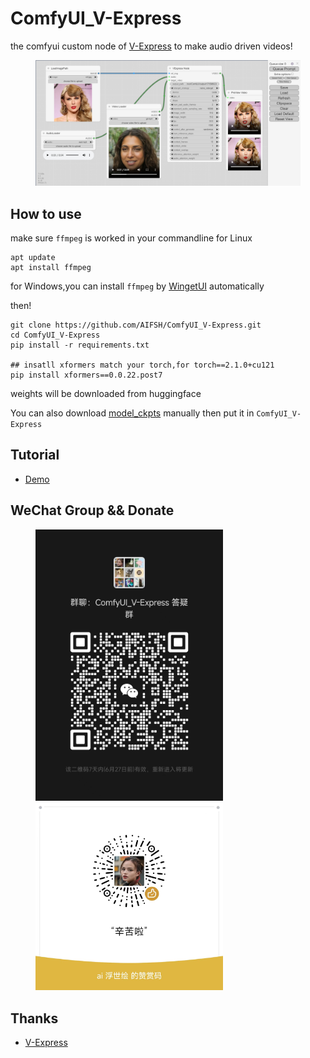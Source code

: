 # ComfyUI_V-Express
the comfyui custom node of [V-Express](https://github.com/tencent-ailab/V-Express) to make audio driven videos!
<div>
  <figure>
  <img alt='webpage' src="web.png?raw=true" width="600px"/>
  <figure>
</div>

## How to use
make sure `ffmpeg` is worked in your commandline
for Linux
```
apt update
apt install ffmpeg
```
for Windows,you can install `ffmpeg` by [WingetUI](https://github.com/marticliment/WingetUI) automatically

then!
```
git clone https://github.com/AIFSH/ComfyUI_V-Express.git
cd ComfyUI_V-Express
pip install -r requirements.txt

## insatll xformers match your torch,for torch==2.1.0+cu121
pip install xformers==0.0.22.post7 
```
weights will be downloaded from huggingface

You can also download [model_ckpts](https://huggingface.co/tk93/V-Express) manually then put it in `ComfyUI_V-Express`


## Tutorial
- [Demo]()

## WeChat Group && Donate
<div>
  <figure>
  <img alt='Wechat' src="wechat.jpg?raw=true" width="300px"/>
  <img alt='donate' src="donate.jpg?raw=true" width="300px"/>
  <figure>
</div>
    
## Thanks
- [V-Express](https://github.com/tencent-ailab/V-Express)
